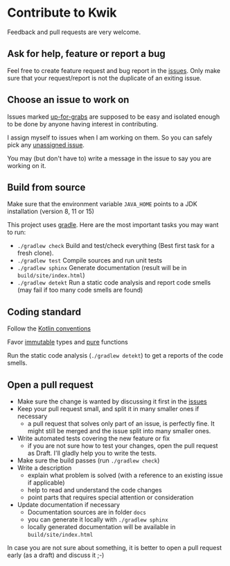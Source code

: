 # Contribute to Kwik

Feedback and pull requests are very welcome.

## Ask for help, feature or report a bug

Feel free to create feature request and bug report in the [issues](https://github.com/jcornaz/kwik/issues).
Only make sure that your request/report is not the duplicate of an exiting issue.

## Choose an issue to work on

Issues marked [up-for-grabs](https://github.com/jcornaz/kwik/issues?q=is%3Aissue+is%3Aopen+label%3A%22up+for+grabs%22)
are supposed to be easy and isolated enough to be done by anyone having interest in contributing.

I assign myself to issues when I am working on them. So you can safely pick any
[unassigned issue](https://github.com/jcornaz/kwik/issues?utf8=%E2%9C%93&q=is%3Aissue+is%3Aopen+no%3Aassignee+).

You may (but don't have to) write a message in the issue to say you are working on it.


## Build from source

Make sure that the environment variable `JAVA_HOME` points to a JDK installation (version 8, 11 or 15)

This project uses [gradle](https://gradle.org/). Here are the most important tasks you may want to run:

* `./gradlew check` Build and test/check everything (Best first task for a fresh clone).
* `./gradlew test` Compile sources and run unit tests
* `./gradlew sphinx` Generate documentation (result will be in `build/site/index.html`)
* `./gradlew detekt` Run a static code analysis and report code smells (may fail if too many code smells are found)


## Coding standard

Follow the [Kotlin conventions](https://kotlinlang.org/docs/reference/coding-conventions.html)

Favor [immutable](https://en.wikipedia.org/wiki/Immutable_object) types and
[pure](https://en.wikipedia.org/wiki/Pure_function) functions

Run the static code analysis (`./gradlew detekt`) to get a reports of the code smells.


## Open a pull request

* Make sure the change is wanted by discussing it first in the [issues](https://github.com/jcornaz/kwik/issues)
* Keep your pull request small, and split it in many smaller ones if necessary
  * a pull request that solves only part of an issue, is perfectly fine.
    It might still be merged and the issue split into many smaller ones.
* Write automated tests covering the new feature or fix
  * if you are not sure how to test your changes, open the pull request as Draft.
    I'll gladly help you to write the tests.
* Make sure the build passes (run `./gradlew check`)
* Write a description
  * explain what problem is solved (with a reference to an existing issue if applicable)
  * help to read and understand the code changes
  * point parts that requires special attention or consideration
* Update documentation if necessary
  * Documentation sources are in folder `docs`
  * you can generate it locally with `./gradlew sphinx`
  * locally generated documentation will be available in `build/site/index.html`

In case you are not sure about something, it is better to open a pull request early (as a draft) and discuss it ;-)

